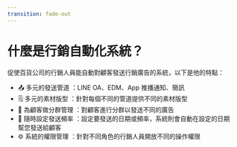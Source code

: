 ```yaml
---
transition: fade-out
---
```


<h1 class="title">什麼是行銷自動化系統？</h1>
<span v-click="1">
促使百貨公司的行銷人員能自動對顧客發送行銷廣告的系統，以下是他的特點：
</span>

<div>
  <ul class="mt-3">
    <li v-click="2">
      <span class="font-bold">📤 多元的發送管道</span>
      <span>：LINE OA、EDM、App 推播通知、簡訊</span>
    </li>
    <li v-click="3">
      <span class="font-bold">🗒️ 多元的素材版型</span>
      <span>：針對每個不同的管道提供不同的素材版型</span>
    </li>
    <li v-click="4">
      <span class="font-bold">👥 為顧客做分群管理</span>
      <span>：對顧客進行分群以發送不同的廣告</span>
    </li>
    <li v-click="5">
      <span class="font-bold">📆 隨時設定發送頻率</span>
      <span>：設定要發送的日期或頻率，系統則會自動在設定的日期幫您發送給顧客</span>
    </li>
    <li v-click="6">
      <span class="font-bold">⚙️ 系統的權限管理</span>
      <span>：針對不同角色的行銷人員開放不同的操作權限</span>
    </li>
  </ul>
</div>